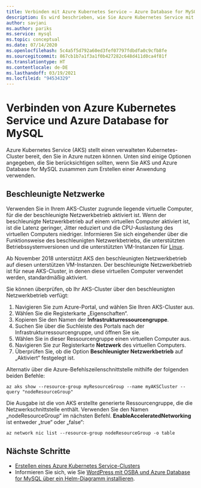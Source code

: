 ```yaml
---
title: Verbinden mit Azure Kubernetes Service – Azure Database for MySQL
description: Es wird beschrieben, wie Sie Azure Kubernetes Service mit Azure Database for MySQL verbinden.
author: savjani
ms.author: pariks
ms.service: mysql
ms.topic: conceptual
ms.date: 07/14/2020
ms.openlocfilehash: 5c4a5f5d792a60ed3fef07797fdbdfa0c9cfb8fe
ms.sourcegitcommit: 867cb1b7a1f3a1f0b427282c648d411d0ca4f81f
ms.translationtype: HT
ms.contentlocale: de-DE
ms.lasthandoff: 03/19/2021
ms.locfileid: "94534329"
---
```

# <a name="connecting-azure-kubernetes-service-and-azure-database-for-mysql"></a>Verbinden von Azure Kubernetes Service und Azure Database for MySQL

Azure Kubernetes Service (AKS) stellt einen verwalteten Kubernetes-Cluster bereit, den Sie in Azure nutzen können. Unten sind einige Optionen angegeben, die Sie berücksichtigen sollten, wenn Sie AKS und Azure Database for MySQL zusammen zum Erstellen einer Anwendung verwenden.


## <a name="accelerated-networking"></a>Beschleunigte Netzwerke
Verwenden Sie in Ihrem AKS-Cluster zugrunde liegende virtuelle Computer, für die der beschleunigte Netzwerkbetrieb aktiviert ist. Wenn der beschleunigte Netzwerkbetrieb auf einem virtuellen Computer aktiviert ist, ist die Latenz geringer, Jitter reduziert und die CPU-Auslastung des virtuellen Computers niedriger. Informieren Sie sich eingehender über die Funktionsweise des beschleunigten Netzwerkbetriebs, die unterstützten Betriebssystemversionen und die unterstützten VM-Instanzen für [Linux](../virtual-network/create-vm-accelerated-networking-cli.md).

Ab November 2018 unterstützt AKS den beschleunigten Netzwerkbetrieb auf diesen unterstützen VM-Instanzen. Der beschleunigte Netzwerkbetrieb ist für neue AKS-Cluster, in denen diese virtuellen Computer verwendet werden, standardmäßig aktiviert.

Sie können überprüfen, ob Ihr AKS-Cluster über den beschleunigten Netzwerkbetrieb verfügt:
1. Navigieren Sie zum Azure-Portal, und wählen Sie Ihren AKS-Cluster aus.
2. Wählen Sie die Registerkarte „Eigenschaften“.
3. Kopieren Sie den Namen der **Infrastrukturressourcengruppe**.
4. Suchen Sie über die Suchleiste des Portals nach der Infrastrukturressourcengruppe, und öffnen Sie sie.
5. Wählen Sie in dieser Ressourcengruppe einen virtuellen Computer aus.
6. Navigieren Sie zur Registerkarte **Netzwerk** des virtuellen Computers.
7. Überprüfen Sie, ob die Option **Beschleunigter Netzwerkbetrieb** auf „Aktiviert“ festgelegt ist.

Alternativ über die Azure-Befehlszeilenschnittstelle mithilfe der folgenden beiden Befehle:
```azurecli
az aks show --resource-group myResourceGroup --name myAKSCluster --query "nodeResourceGroup"
```
Die Ausgabe ist die von AKS erstellte generierte Ressourcengruppe, die die Netzwerkschnittstelle enthält. Verwenden Sie den Namen „nodeResourceGroup“ im nächsten Befehl. **EnableAcceleratedNetworking** ist entweder „true“ oder „false“:
```azurecli
az network nic list --resource-group nodeResourceGroup -o table
```


## <a name="next-steps"></a>Nächste Schritte
- [Erstellen eines Azure Kubernetes Service-Clusters](../aks/kubernetes-walkthrough.md)
- Informieren Sie sich, wie Sie [WordPress mit OSBA und Azure Database for MySQL über ein Helm-Diagramm installieren](../aks/index.yml).